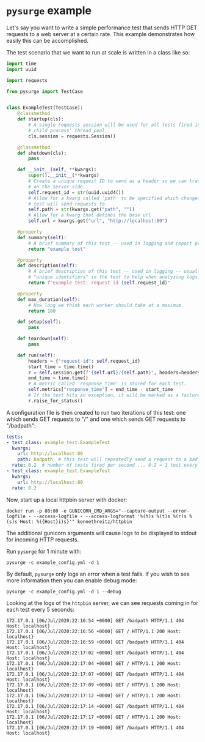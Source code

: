 # `pysurge` example

Let's say you want to write a simple performance test that sends HTTP GET requests to a web server at a certain rate. This example demonstrates how easily this can be accomplished.

The test scenario that we want to run at scale is written in a class like so:

```python
import time
import uuid

import requests

from pysurge import TestCase


class ExampleTest(TestCase):
    @classmethod
    def startup(cls):
        # A single requests session will be used for all tests fired in a
        # child process' thread pool
        cls.session = requests.Session()

    @classmethod
    def shutdown(cls):
        pass

    def __init__(self, **kwargs):
        super().__init__(**kwargs)
        # Create a unique request ID to send as a header so we can track the requests
        # on the server side.
        self.request_id = str(uuid.uuid4())
        # Allow for a kwarg called 'path' to be specified which changes the URL that this
        # test will send requests to.
        self.path = str(kwargs.get("path", ""))
        # Allow for a kwarg that defines the base url
        self.url = kwargs.get("url", "http://localhost:80")

    @property
    def summary(self):
        # A brief summary of this test -- used in logging and report printing
        return "example test"

    @property
    def description(self):
        # A brief description of this test -- used in logging -- usually useful to include
        # "unique identifiers" in the test to help when analyzing logs.
        return f"example test: request id {self.request_id}"

    @property
    def max_duration(self):
        # How long we think each worker should take at a maximum
        return 180

    def setup(self):
        pass

    def teardown(self):
        pass

    def run(self):
        headers = {"request-id": self.request_id}
        start_time = time.time()
        r = self.session.get(f"{self.url}/{self.path}", headers=headers)
        end_time = time.time()
        # A metric called 'response_time' is stored for each test.
        self.metrics["response_time"] = end_time - start_time
        # If the test hits an exception, it will be marked as a failure.
        r.raise_for_status()
```

A configuration file is then created to run two iterations of this test: one which sends GET requests to "/" and one which sends GET requests to "/badpath":

```yaml
tests:
- test_class: example_test.ExampleTest
  kwargs:
    url: http://localhost:80
    path: badpath  # this test will repeatedly send a request to a bad url
  rate: 0.2  # number of tests fired per second ... 0.2 = 1 test every 5 sec
- test_class: example_test.ExampleTest
  kwargs:
    url: http://localhost:80
  rate: 0.2
  ```


Now, start up a local httpbin server with docker:
```
docker run -p 80:80 -e GUNICORN_CMD_ARGS="--capture-output --error-logfile - --access-logfile - --access-logformat '%(h)s %(t)s %(r)s %(s)s Host: %({Host}i)s}'" kennethreitz/httpbin
```

The additional gunicorn arguments will cause logs to be displayed to stdout for incoming HTTP requests.


Run `pysurge` for 1 minute with:
```
pysurge -c example_config.yml -d 1
```

By default, `pysurge` only logs an error when a test fails. If you wish to see more information then you can enable debug mode:
```
pysurge -c example_config.yml -d 1 --debug
```

Looking at the logs of the `httpbin` server, we can see requests coming in for each test every 5 seconds:
```
172.17.0.1 [06/Jul/2020:22:16:54 +0000] GET /badpath HTTP/1.1 404 Host: localhost}
172.17.0.1 [06/Jul/2020:22:16:56 +0000] GET / HTTP/1.1 200 Host: localhost}
172.17.0.1 [06/Jul/2020:22:16:59 +0000] GET /badpath HTTP/1.1 404 Host: localhost}
172.17.0.1 [06/Jul/2020:22:17:02 +0000] GET /badpath HTTP/1.1 404 Host: localhost}
172.17.0.1 [06/Jul/2020:22:17:04 +0000] GET / HTTP/1.1 200 Host: localhost}
172.17.0.1 [06/Jul/2020:22:17:07 +0000] GET /badpath HTTP/1.1 404 Host: localhost}
172.17.0.1 [06/Jul/2020:22:17:09 +0000] GET / HTTP/1.1 200 Host: localhost}
172.17.0.1 [06/Jul/2020:22:17:12 +0000] GET / HTTP/1.1 200 Host: localhost}
172.17.0.1 [06/Jul/2020:22:17:14 +0000] GET /badpath HTTP/1.1 404 Host: localhost}
172.17.0.1 [06/Jul/2020:22:17:17 +0000] GET / HTTP/1.1 200 Host: localhost}
172.17.0.1 [06/Jul/2020:22:17:19 +0000] GET /badpath HTTP/1.1 404 Host: localhost}
```
